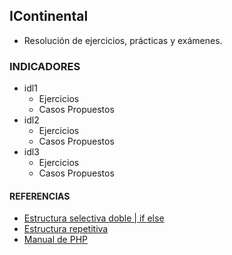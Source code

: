 ## IContinental

- Resolución de ejercicios, prácticas y exámenes.

### INDICADORES

- idl1  
	- Ejercicios  
	- Casos Propuestos	
- idl2  
	- Ejercicios  
	- Casos Propuestos  
- idl3
	- Ejercicios  
	- Casos Propuestos  

#### REFERENCIAS

- [Estructura selectiva doble | if else](https://youtu.be/589EjXAVsuU)
- [Estructura repetitiva](https://youtu.be/ZNkHWaiBEvA)
- [Manual de PHP](https://www.php.net/manual/es/getting-started.php)